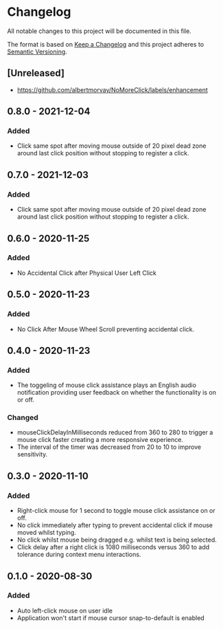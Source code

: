# Changelog
All notable changes to this project will be documented in this file.

The format is based on [Keep a Changelog](http://keepachangelog.com/en/1.0.0/)
and this project adheres to [Semantic Versioning](http://semver.org/spec/v2.0.0.html).

## [Unreleased]
- https://github.com/albertmorvay/NoMoreClick/labels/enhancement

## 0.8.0 - 2021-12-04
### Added
- Click same spot after moving mouse outside of 20 pixel dead zone around last click position without stopping to register a click. 

## 0.7.0 - 2021-12-03
### Added
- Click same spot after moving mouse outside of 20 pixel dead zone around last click position without stopping to register a click. 

## 0.6.0 - 2020-11-25
### Added
- No Accidental Click after Physical User Left Click

## 0.5.0 - 2020-11-23
### Added
- No Click After Mouse Wheel Scroll preventing accidental click.

## 0.4.0 - 2020-11-23
### Added
- The toggeling of mouse click assistance plays an English audio notification providing user feedback on whether the functionality is on or off.
### Changed
- mouseClickDelayInMilliseconds reduced from 360 to 280 to trigger a mouse click faster creating a more responsive experience.
- The interval of the timer was decreased from 20 to 10 to improve sensitivity.

## 0.3.0 - 2020-11-10
### Added
- Right-click mouse for 1 second to toggle mouse click assistance on or off.
- No click immediately after typing to prevent accidental click if mouse moved whilst typing.
- No click whilst mouse being dragged e.g. whilst text is being selected.
- Click delay after a right click is 1080 milliseconds versus 360 to add tolerance during context menu interactions.

## 0.1.0 - 2020-08-30
### Added
- Auto left-click mouse on user idle
- Application won't start if mouse cursor snap-to-default is enabled
